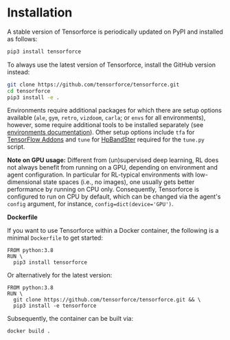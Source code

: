 Installation
============


A stable version of Tensorforce is periodically updated on PyPI and installed as follows:

```bash
pip3 install tensorforce
```

To always use the latest version of Tensorforce, install the GitHub version instead:

```bash
git clone https://github.com/tensorforce/tensorforce.git
cd tensorforce
pip3 install -e .
```

Environments require additional packages for which there are setup options available (`ale`, `gym`, `retro`, `vizdoom`, `carla`; or `envs` for all environments), however, some require additional tools to be installed separately (see [environments documentation](http://tensorforce.readthedocs.io)). Other setup options include `tfa` for [TensorFlow Addons](https://www.tensorflow.org/addons) and `tune` for [HpBandSter](https://github.com/automl/HpBandSter) required for the `tune.py` script.


**Note on GPU usage:** Different from (un)supervised deep learning, RL does not always benefit from running on a GPU, depending on environment and agent configuration. In particular for RL-typical environments with low-dimensional state spaces (i.e., no images), one usually gets better performance by running on CPU only. Consequently, Tensorforce is configured to run on CPU by default, which can be changed via the agent's `config` argument, for instance, `config=dict(device='GPU')`.



**Dockerfile**

If you want to use Tensorforce within a Docker container, the following is a minimal `Dockerfile` to get started:

```
FROM python:3.8
RUN \
  pip3 install tensorforce
```

Or alternatively for the latest version:

```
FROM python:3.8
RUN \
  git clone https://github.com/tensorforce/tensorforce.git && \
  pip3 install -e tensorforce
```

Subsequently, the container can be built via:

```bash
docker build .
```
